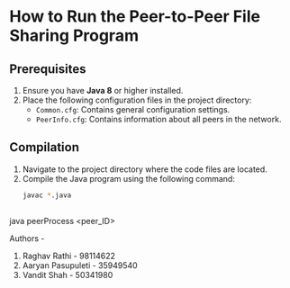 # How to Run the Peer-to-Peer File Sharing Program

## Prerequisites
1. Ensure you have **Java 8** or higher installed.
2. Place the following configuration files in the project directory:
   - `Common.cfg`: Contains general configuration settings.
   - `PeerInfo.cfg`: Contains information about all peers in the network.

## Compilation
1. Navigate to the project directory where the code files are located.
2. Compile the Java program using the following command:
   ```bash
   javac *.java
 
 java peerProcess <peer_ID>


Authors  - 

1. Raghav Rathi - 98114622
2. Aaryan Pasupuleti - 35949540
3. Vandit Shah - 50341980